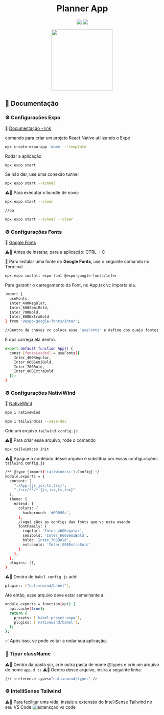 <h1 align="center"> Planner App </h1>

<p align="center">
  <img src="https://img.shields.io/badge/STATUS-EM%20DESENVOLVIMENTO-orange"/>
  <img src="https://img.shields.io/badge/release%20date-march-green"/>
</p>

<p align="center">
  <img width="200px" src="https://user-images.githubusercontent.com/103972585/228393668-a05cc74e-a5b0-4096-8f01-dda67c617766.gif"/>
</p>

## 📃 Documentação
### ⚙️ Configurações Expo
📄 [Documentação - link](https://docs.expo.dev/get-started/create-a-new-app/)

comando para criar um projeto React Native utilizando o Expo
```bash
npx create-expo-app 'nome' --template
```

Rodar a aplicação:
``` bash
npx expo start
```

Se não der, use uma conexão tunnel
``` bash
npx expo start --tunnel
```

⚠️📢 Para executar o bundle de novo: 
``` bash
npx expo start --clear

//ou 

npx expo start --tunnel --clear
```

### ⚙️ Configurações Fonts
📄 [Google Fonts](https://fonts.google.com/)

⚠️🚨 Antes de Instalar, pare a aplicação: CTRL + C

📢 Para instalar uma fonte do **Google Fonts**, use o seguinte comando no Terminal

``` bash
npx expo install expo-font @expo-google-fonts/inter
```

Para garantir o carregamento da Font, no App.tsx vc importa ela.

``` bash
import { 
  useFonts, 
  Inter_400Regular, 
  Inter_600SemiBold, 
  Inter_700Bold, 
  Inter_800ExtraBold 
} from '@expo-google-fonts/inter';

//Dentro de chaves vc coloca esse 'useFonts' e define dps quais fontes quer usar
```

E dps carrega ela dentro. 
``` bash
export default function App() {
  const [fontsLoaded] = useFonts({
    Inter_400Regular, 
    Inter_600SemiBold, 
    Inter_700Bold, 
    Inter_800ExtraBold 
  });
}
```

### ⚙️ Configurações NativiWind
📄 [NativeWind](https://www.nativewind.dev/quick-starts/expo)

``` bash
npm i nativewind
```

``` bash
npm i tailwindcss --save-dev
```

Crie um arquivo ``tailwind.config.js``

⚠️📢 Para criar esse arquivo, rode o comando
``` bash
npx tailwindcss init
```

⚠️📢 Apague o conteúdo desse arquivo e substitua por essas configurações. ``tailwind.config.js``
``` bash
/** @type {import('tailwindcss').Config} */
module.exports = {
  content: [
    "./App.{js,jsx,ts,tsx}",
    "./src/**/*.{js,jsx,ts,tsx}"
  ],
  theme: {
    extend: {
      colors: {
        background: '#09090a',
      },
      //aqui sãos as configs das fonts que vc esta usando
      fontFamily: {
        regular: 'Inter_400Regular',
        semibold: 'Inter_600SemiBold',
        bold: 'Inter_700Bold',
        extrabold: 'Inter_800ExtraBold'
      }
    },
  },
  plugins: [],
}
```

⚠️📢 Dentro de ``babel.config.js`` add: 
``` bash
plugins: ["nativewind/babel"],
```

Até então, esse arquivo deve estar semelhante a:
``` bash
module.exports = function(api) {
  api.cache(true);
  return {
    presets: ['babel-preset-expo'],
    plugins: ['nativewind/babel'],
  };
};
```
✅ Após isso, vc pode voltar a rodar sua aplicação.

### 🔨 Tipar className
⚠️📢 Dentro da pasta scr, crie outra pasta de nome @types e crie um arquivo de nome `app.d.ts`
⚠️🚨 Dentro desse arquivo, insira a seguinte linha:

```bash
/// <reference types="nativewind/types" />
```

### ⚙️ IntelliSense Tailwind
⚠️📢 Para facilitar uma vida, instale a extensão do IntelliSense Tailwind no seu VS Code
![extensçao vs code](https://user-images.githubusercontent.com/103972585/229003591-1feb3133-f997-4c1d-b2dc-0724cc18f027.png)



